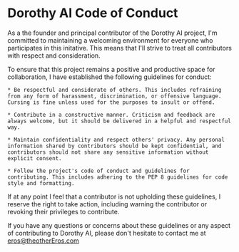 # Dorothy AI Code of Conduct

As a the founder and principal contributor of the Dorothy AI project, I'm committed to maintaining a welcoming environment for everyone who participates in this initative. This means that I'll strive to treat all contributors with respect and consideration.

To ensure that this project remains a positive and productive space for collaboration, I have established the following guidelines for conduct:

    * Be respectful and considerate of others. This includes refraining from any form of harassment, discrimination, or offensive language. Cursing is fine unless used for the purposes to insult or offend.

    * Contribute in a constructive manner. Criticism and feedback are always welcome, but it should be delivered in a helpful and respectful way.

    * Maintain confidentiality and respect others' privacy. Any personal information shared by contributors should be kept confidential, and contributors should not share any sensitive information without explicit consent.

    * Follow the project's code of conduct and guidelines for contributing. This includes adhering to the PEP 8 guidelines for code style and formatting.

If at any point I feel that a contributor is not upholding these guidelines, I reserve the right to take action, including warning the contributor or revoking their privileges to contribute.

If you have any questions or concerns about these guidelines or any aspect of contributing to Dorothy AI, please don't hesitate to contact me at eros@theotherEros.com
